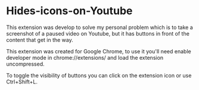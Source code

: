 # Hides-icons-on-Youtube

This extension was develop to solve my personal problem which is to take a screenshot of a paused video on Youtube, but it has buttons in front of the content that get in the way.

This extension was created for Google Chrome, to use it you'll need enable developer mode in chrome://extensions/ and load the extension uncompressed.

To toggle the visibility of buttons you can click on the extension icon or use Ctrl+Shift+L.
